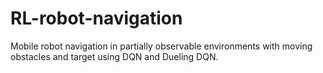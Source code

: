 # RL-robot-navigation
Mobile robot navigation in partially observable environments with moving obstacles and target using DQN and Dueling DQN.
